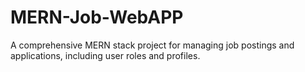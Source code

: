 # MERN-Job-WebAPP
A comprehensive MERN stack project for managing job postings and applications, including user roles and profiles.
